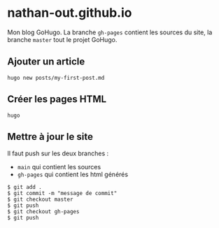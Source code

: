 # nathan-out.github.io

Mon blog GoHugo. La branche `gh-pages` contient les sources du site, la branche `master` tout le projet GoHugo.

## Ajouter un article

`hugo new posts/my-first-post.md`

## Créer les pages HTML

`hugo`

## Mettre à jour le site

Il faut push sur les deux branches :
- `main` qui contient les sources
- `gh-pages` qui contient les html générés

```
$ git add .
$ git commit -m "message de commit"
$ git checkout master
$ git push
$ git checkout gh-pages
$ git push
```
